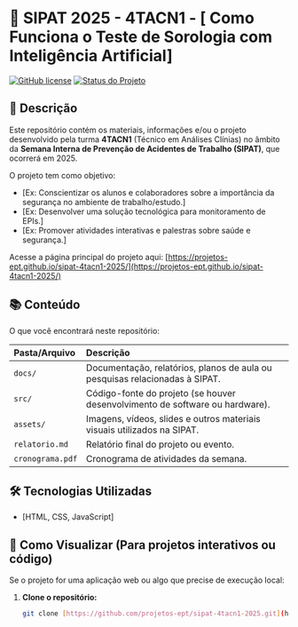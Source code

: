 # 🚧 SIPAT 2025 - 4TACN1 - [ Como Funciona o Teste de Sorologia com Inteligência Artificial]

[![GitHub license](https://img.shields.io/badge/license-MIT-blue.svg)](LICENSE)
[![Status do Projeto](https://img.shields.io/badge/status-Em%20Andamento-yellow.svg)](https://projetos-ept.github.io/sipat-4tacn1-2025/)

## 📝 Descrição

Este repositório contém os materiais, informações e/ou o projeto desenvolvido pela turma **4TACN1** (Técnico em Análises Clínias) no âmbito da **Semana Interna de Prevenção de Acidentes de Trabalho (SIPAT)**, que ocorrerá em 2025.

O projeto tem como objetivo:
* [Ex: Conscientizar os alunos e colaboradores sobre a importância da segurança no ambiente de trabalho/estudo.]
* [Ex: Desenvolver uma solução tecnológica para monitoramento de EPIs.]
* [Ex: Promover atividades interativas e palestras sobre saúde e segurança.]

Acesse a página principal do projeto aqui: [https://projetos-ept.github.io/sipat-4tacn1-2025/](https://projetos-ept.github.io/sipat-4tacn1-2025/)

## 📚 Conteúdo

O que você encontrará neste repositório:

| Pasta/Arquivo | Descrição |
| :--- | :--- |
| `docs/` | Documentação, relatórios, planos de aula ou pesquisas relacionadas à SIPAT. |
| `src/` | Código-fonte do projeto (se houver desenvolvimento de software ou hardware). |
| `assets/` | Imagens, vídeos, slides e outros materiais visuais utilizados na SIPAT. |
| `relatorio.md` | Relatório final do projeto ou evento. |
| `cronograma.pdf` | Cronograma de atividades da semana. |

## 🛠️ Tecnologias Utilizadas 

* [HTML, CSS, JavaScript]


## 🚀 Como Visualizar (Para projetos interativos ou código)

Se o projeto for uma aplicação web ou algo que precise de execução local:

1. **Clone o repositório:**
   ```bash
   git clone [https://github.com/projetos-ept/sipat-4tacn1-2025.git](https://github.com/projetos-ept/sipat-4tacn1-2025.git)
